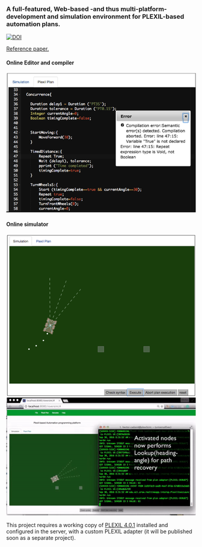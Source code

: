 ### A  full-featured,  Web-based  -and  thus  multi-platform- development  and  simulation  environment  for  PLEXIL-based automation plans.

[![DOI](https://zenodo.org/badge/104826783.svg)](https://zenodo.org/badge/latestdoi/104826783)

[Reference paper.](https://www.researchgate.net/publication/312485885_Hardware_and_software_architecture_for_Plexil-based_simulation_supported_robot_automation)

#### Online Editor and compiler

![](img/Screenshot1.png)

#### Online simulator
![](img/Screenshot2.png)
![](Simulation_environment_for_Plexilbased_robot_automation_pla.gif)

This project requires a working copy of [PLEXIL 4.0.1](https://sourceforge.net/projects/plexil/files/latest/download) installed and configured in the server, with a custom PLEXIL adapter (it will be published soon as a separate project).
